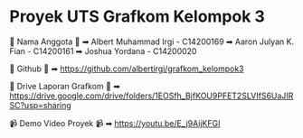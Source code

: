 # Proyek UTS Grafkom Kelompok 3

🗿 Nama Anggota 🗿
➡ Albert Muhammad Irgi - C14200169
➡ Aaron Julyan K. Fian - C14200161
➡ Joshua Yordana - C14200020

💩 Github 💩
➡ https://github.com/albertirgi/grafkom_kelompok3

📄 Drive Laporan Grafkom 📄
➡ https://drive.google.com/drive/folders/1EOSfh_BjfKOU9PFET2SLVIfS6UaJIRSC?usp=sharing

📹 Demo Video Proyek 📹
➡ https://youtu.be/E_j9AijKFGI
